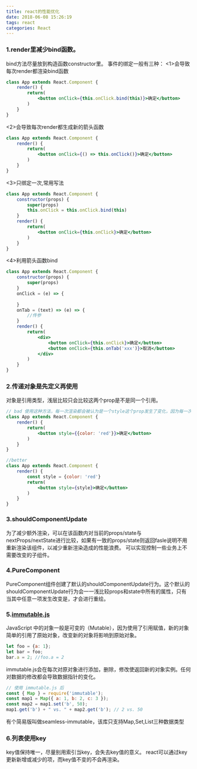 ```yaml
---
title: react的性能优化
date: 2018-06-08 15:26:19
tags: react
categories: React
---
```



### 1.render里减少bind函数。
bind方法尽量放到构造函数constructor里。
事件的绑定一般有三种：
<1>会导致每次render都渲染bind函数
```jsx harmony
class App extends React.Component {
	render() {
		return(
			<button onClick={this.onClick.bind(this)}>确定</button>
		)
	}
}
```
<2>会导致每次render都生成新的箭头函数
```jsx harmony
class App extends React.Component {
	render() {
		return(
			<button onClick={() => this.onClick()}>确定</button>
		)
	}
}
```
<3>只绑定一次,常用写法
```jsx harmony
class App extends React.Component {
	constructor(props) {
		super(props)
		this.onClick = this.onClick.bind(this)
	}
	render() {
		return(
			<button onClick={this.onClick}>确定</button>
		)
	}
}
```
<4>利用箭头函数bind
```jsx harmony
class App extends React.Component {
	constructor(props) {
		super(props)
	}
	onClick = (e) => {
		
	}
	onTab = (text) => (e) => {
		//传参
	}
	render() {
		return(
			<div>
				<button onClick={this.onClick}>确定</button>
				<button onClick={this.onTab('xxx')}>取消</button>
			</div>	
		)
	}
}
```

### 2.传递对象是先定义再使用
对象是引用类型，浅层比较只会比较这两个prop是不是同一个引用。
```jsx harmony
// bad 使用这种方法，每一次渲染都会被认为是一个style这个prop发生了变化，因为每一次都会产生一个对象给style。
class App extends React.Component {
	render() {
		return(
			<button style={{color: 'red'}}>确定</button>
		)
	}
}

//better
class App extends React.Component {
	render() {
		const style = {color: 'red'}
		return(
			<button style={style}>确定</button>
		)
	}
}

```


### 3.shouldComponentUpdate
为了减少额外渲染，可以在该函数内对当前的props/state与nextProps/nextState进行比较，如果有一致的props/state则返回fasle说明不用重新渲染该组件，以减少重新渲染造成的性能浪费。
可以实现控制一些业务上不需要改变的子组件。


### 4.PureComponent
PureComponent组件创建了默认的shouldComponentUpdate行为。这个默认的shouldComponentUpdate行为会一一浅比较props和state中所有的属性，只有当其中任意一项发生改变是，才会进行重绘。


### 5.[immutable.js](https://github.com/facebook/immutable-js)
JavaScript 中的对象一般是可变的（Mutable），因为使用了引用赋值，新的对象简单的引用了原始对象，改变新的对象将影响到原始对象。
```javascript
let foo = {a: 1};
let bar = foo; 
bar.a = 2; //foo.a = 2
```
immutable.js会在每次对原对象进行添加，删除，修改使返回新的对象实例。任何对数据的修改都会导致数据指针的变化。

```javascript
// 使用 immutable.js 后
const { Map } = require('immutable');
const map1 = Map({ a: 1, b: 2, c: 3 });
const map2 = map1.set('b', 50);
map1.get('b') + " vs. " + map2.get('b'); // 2 vs. 50
```

有个简易版叫做seamless-immutable，该库只支持Map,Set,List三种数据类型


### 6.列表使用key
key值保持唯一，尽量别用索引当key，会失去key值的意义。
react可以通过key更新新增或减少的项，而key值不变的不会再渲染。